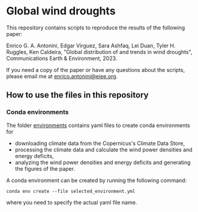 # Global wind droughts
This repository contains scripts to reproduce the results of the following paper:

Enrico G. A. Antonini, Edgar Virguez, Sara Ashfaq, Lei Duan, Tyler H. Ruggles, Ken Caldeira, "Global distribution of and trends in wind droughts", Communications Earth & Environment, 2023.

If you need a copy of the paper or have any questions about the scripts, please email me at enrico.antonini@eiee.org.

## How to use the files in this repository

### Conda environments

The folder [environments](https://github.com/eantonini/Global_wind_droughts/tree/main/environments) contains yaml files to create conda environments for
* downloading climate data from the Copernicus's Climate Data Store,
* processing the climate data and calculate the wind power densities and energy deficits,
* analyzing the wind power densities and energy deficits and generating the figures of the paper.

A conda environment can be created by running the following command:
```
conda env create --file selected_environment.yml
```
where you need to specify the actual yaml file name.

